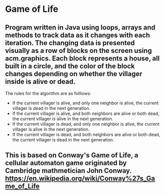 # Game of Life
## Program written in Java using loops, arrays and methods to track data as it changes with each iteration. The changing data is presented visually as a row of blocks on the screen using acm.graphics. Each block represents a house, all built in a circle, and the color of the block changes depending on whether the villager inside is alive or dead.

The rules for the algorithm are as folllows:

* If the current villager is alive, and only one neighbor is alive, the current villager is dead in the next generation.
* If the current villager is alive, and both neighbors are alive or both dead, the current villager is alive in the next generation.
* If the current villager is dead, and only one neighbor is alive, the current villager is alive in the next generation.
* If the current villager is dead, and both neighbors are alive or both dead, the current villager is dead in the next generation.

## This is based on Conway's Game of Life, a cellular automaton game originated by Cambridge mathmetician John Conway. https://en.wikipedia.org/wiki/Conway%27s_Game_of_Life


